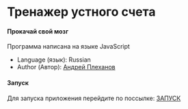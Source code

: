 # Тренажер устного счета
#### Прокачай свой мозг

Программа написана на языке JavaScript

- Language (язык): Russian
- Author (Автор): [Андрей Плеханов](https://github.com/andryplekhanov)


#### Запуск  

Для запуска приложения перейдите по поссылке:
[ЗАПУСК](https://andryplekhanov.github.io/mental_arithmetic_trainer_on_js/)
